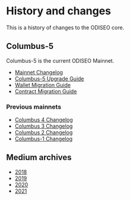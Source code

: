 # History and changes

This is a history of changes to the ODISEO core.

## Columbus-5

Columbus-5 is the current ODISEO Mainnet.

- [Mainnet Changelog](https://github.com/ODISEOmoney/core/blob/main/CHANGELOG.md)
- [Columbus-5 Upgrade Guide](https://github.com/ODISEOmoney/mainnet/wiki/Columbus-5-Upgrade-Instructions)
- [Wallet Migration Guide](https://github.com/ODISEOmoney/mainnet/wiki/Columbus-5-Wallet-Migration-Guide)
- [Contract Migration Guide](https://github.com/ODISEOmoney/mainnet/wiki/Columbus-5-Contract-Migration-Guide)

### Previous mainnets

- [Columbus 4 Changelog](https://github.com/ODISEOmoney/core/blob/main/CHANGELOG.md#045)
- [Columbus 3 Changelog](https://github.com/ODISEOmoney/core/blob/main/CHANGELOG.md#030)
- [Columbus 2 Changelog](https://github.com/ODISEOmoney/core/blob/main/CHANGELOG.md#020)
- [Columbus-1 Changelog](https://github.com/ODISEOmoney/core/blob/main/CHANGELOG.md#150-market-swap-protections)

## Medium archives

- [2018](https://medium.com/ODISEOmoney/archive/2018)
- [2019](https://medium.com/ODISEOmoney/archive/2019)
- [2020](https://medium.com/ODISEOmoney/archive/2020)
- [2021](https://medium.com/ODISEOmoney/archive/2021)
